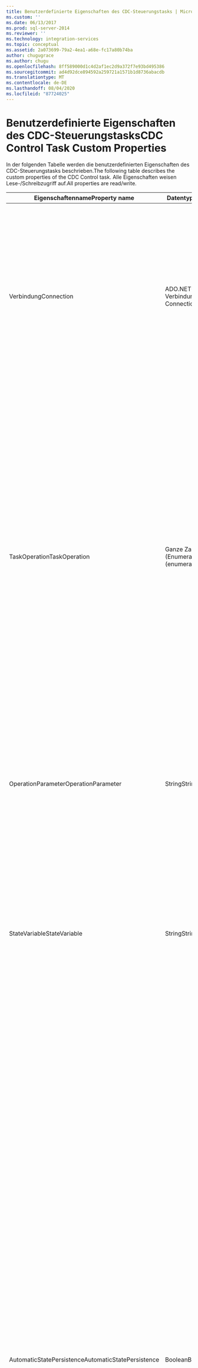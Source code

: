 ```yaml
---
title: Benutzerdefinierte Eigenschaften des CDC-Steuerungstasks | Microsoft-Dokumentation
ms.custom: ''
ms.date: 06/13/2017
ms.prod: sql-server-2014
ms.reviewer: ''
ms.technology: integration-services
ms.topic: conceptual
ms.assetid: 2a073699-79a2-4ea1-a68e-fc17a80b74ba
author: chugugrace
ms.author: chugu
ms.openlocfilehash: 8ff589000d1c4d2af1ec2d9a372f7e93bd495386
ms.sourcegitcommit: ad4d92dce894592a259721a1571b1d8736abacdb
ms.translationtype: MT
ms.contentlocale: de-DE
ms.lasthandoff: 08/04/2020
ms.locfileid: "87724025"
---
```

# <a name="cdc-control-task-custom-properties"></a><span data-ttu-id="0b9a2-102">Benutzerdefinierte Eigenschaften des CDC-Steuerungstasks</span><span class="sxs-lookup"><span data-stu-id="0b9a2-102">CDC Control Task Custom Properties</span></span>
  <span data-ttu-id="0b9a2-103">In der folgenden Tabelle werden die benutzerdefinierten Eigenschaften des CDC-Steuerungstasks beschrieben.</span><span class="sxs-lookup"><span data-stu-id="0b9a2-103">The following table describes the custom properties of the CDC Control task.</span></span> <span data-ttu-id="0b9a2-104">Alle Eigenschaften weisen Lese-/Schreibzugriff auf.</span><span class="sxs-lookup"><span data-stu-id="0b9a2-104">All properties are read/write.</span></span>  
  
|<span data-ttu-id="0b9a2-105">Eigenschaftenname</span><span class="sxs-lookup"><span data-stu-id="0b9a2-105">Property name</span></span>|<span data-ttu-id="0b9a2-106">Datentyp</span><span class="sxs-lookup"><span data-stu-id="0b9a2-106">Data Type</span></span>|<span data-ttu-id="0b9a2-107">BESCHREIBUNG</span><span class="sxs-lookup"><span data-stu-id="0b9a2-107">Description</span></span>|  
|-------------------|---------------|-----------------|  
|<span data-ttu-id="0b9a2-108">Verbindung</span><span class="sxs-lookup"><span data-stu-id="0b9a2-108">Connection</span></span>|<span data-ttu-id="0b9a2-109">ADO.NET-Verbindung</span><span class="sxs-lookup"><span data-stu-id="0b9a2-109">ADO.NET Connection</span></span>|<span data-ttu-id="0b9a2-110">Eine ADO.NET-Verbindung zur [!INCLUDE[ssCurrent](../../includes/sscurrent-md.md)] -CDC-Datenbank für Zugriff auf die Änderungstabellen und den CDC-Status, falls diese Daten in derselben Datenbank gespeichert werden.</span><span class="sxs-lookup"><span data-stu-id="0b9a2-110">An ADO.NET connection to the [!INCLUDE[ssCurrent](../../includes/sscurrent-md.md)] CDC database for access to the change tables and to the CDC State if stored in the same database.</span></span><br /><br /> <span data-ttu-id="0b9a2-111">Die Verbindung muss zu einer [!INCLUDE[ssNoVersion](../../includes/ssnoversion-md.md)] -Datenbank hergestellt werden, die für CDC aktiviert ist und in der sich die ausgewählte Änderungstabelle befindet.</span><span class="sxs-lookup"><span data-stu-id="0b9a2-111">The connection must be to a [!INCLUDE[ssNoVersion](../../includes/ssnoversion-md.md)] database that is enabled for CDC and where the selected change table is located.</span></span>|  
|<span data-ttu-id="0b9a2-112">TaskOperation</span><span class="sxs-lookup"><span data-stu-id="0b9a2-112">TaskOperation</span></span>|<span data-ttu-id="0b9a2-113">Ganze Zahl (Enumeration)</span><span class="sxs-lookup"><span data-stu-id="0b9a2-113">Integer (enumeration)</span></span>|<span data-ttu-id="0b9a2-114">Der ausgewählte Vorgang für den CDC-Steuerungstask.</span><span class="sxs-lookup"><span data-stu-id="0b9a2-114">The selected operation for the CDC control task.</span></span> <span data-ttu-id="0b9a2-115">Die möglichen Werte sind **Mark Initial Load Start**, **Mark Initial Load End**, **Mark CDC Start**, **Get Processing Range**, **Mark Processed Range**und **Reset CDC State**.</span><span class="sxs-lookup"><span data-stu-id="0b9a2-115">The possible values are **Mark Initial Load Start**, **Mark Initial Load End**, **Mark CDC Start**, **Get Processing Range**, **Mark Processed Range**, and **Reset CDC State**.</span></span><br /><br /> <span data-ttu-id="0b9a2-116">Wenn Sie beim Arbeiten mit **CDC (also nicht mit Oracle) die Option**MarkCdcStart **,** MarkInitialLoadStart **oder** MarkInitialLoadEnd [!INCLUDE[ssNoVersion](../../includes/ssnoversion-md.md)] auswählen, muss im Verbindungs-Manager ein Benutzer mit der Berechtigung  **db_owner** oder **sysadmin**angegeben werden.</span><span class="sxs-lookup"><span data-stu-id="0b9a2-116">If you select **MarkCdcStart**, **MarkInitialLoadStart**, or **MarkInitialLoadEnd** when working on [!INCLUDE[ssNoVersion](../../includes/ssnoversion-md.md)] CDC (that is, not Oracle) the user specified in the connection manager must be either  **db_owner** or **sysadmin**.</span></span><br /><br /> <span data-ttu-id="0b9a2-117">Weitere Informationen zu diesen Vorgängen finden Sie unter [CDC Control Task Editor](../cdc-control-task-editor.md) und [CDC Control Task](cdc-control-task.md).</span><span class="sxs-lookup"><span data-stu-id="0b9a2-117">For more information about these operations, see [CDC Control Task Editor](../cdc-control-task-editor.md) and [CDC Control Task](cdc-control-task.md).</span></span>|  
|<span data-ttu-id="0b9a2-118">OperationParameter</span><span class="sxs-lookup"><span data-stu-id="0b9a2-118">OperationParameter</span></span>|<span data-ttu-id="0b9a2-119">String</span><span class="sxs-lookup"><span data-stu-id="0b9a2-119">String</span></span>|<span data-ttu-id="0b9a2-120">Wird momentan mit dem **MarkCdcStart** -Vorgang verwendet.</span><span class="sxs-lookup"><span data-stu-id="0b9a2-120">Currently used with the **MarkCdcStart** operation.</span></span> <span data-ttu-id="0b9a2-121">Dieser Parameter ermöglicht eine zusätzliche Eingabe, die für den jeweiligen Vorgang erforderlich ist.</span><span class="sxs-lookup"><span data-stu-id="0b9a2-121">This parameter allows additional input required for the specific operation.</span></span> <span data-ttu-id="0b9a2-122">Beispiel: Für den **MarkCdcStart** -Vorgang erforderliche LSN-Nummer</span><span class="sxs-lookup"><span data-stu-id="0b9a2-122">For example, the LSN number required for the **MarkCdcStart** operation</span></span>|  
|<span data-ttu-id="0b9a2-123">StateVariable</span><span class="sxs-lookup"><span data-stu-id="0b9a2-123">StateVariable</span></span>|<span data-ttu-id="0b9a2-124">String</span><span class="sxs-lookup"><span data-stu-id="0b9a2-124">String</span></span>|<span data-ttu-id="0b9a2-125">Eine SSIS-Paketvariable, die den CDC-Status des aktuellen CDC-Kontexts speichert.</span><span class="sxs-lookup"><span data-stu-id="0b9a2-125">An SSIS package variable that stores the CDC state of the current CDC context.</span></span> <span data-ttu-id="0b9a2-126">Der CDC-Steuerungstask liest und schreibt den Status in die **StateVariable** und führt das Laden oder das Speichern in einem persistenten Speicher nur durch, wenn **AutomaticStatePersistence** ausgewählt wird.</span><span class="sxs-lookup"><span data-stu-id="0b9a2-126">The CDC Control task reads and writes the state to the **StateVariable** and does not load it or store it to a persistent storage unless **AutomaticStatePersistence** is selected.</span></span> <span data-ttu-id="0b9a2-127">Weitere Informationen finden Sie unter [Definieren einer Statusvariablen](../data-flow/define-a-state-variable.md).</span><span class="sxs-lookup"><span data-stu-id="0b9a2-127">See [Define a State Variable](../data-flow/define-a-state-variable.md).</span></span>|  
|<span data-ttu-id="0b9a2-128">AutomaticStatePersistence</span><span class="sxs-lookup"><span data-stu-id="0b9a2-128">AutomaticStatePersistence</span></span>|<span data-ttu-id="0b9a2-129">Boolean</span><span class="sxs-lookup"><span data-stu-id="0b9a2-129">Boolean</span></span>|<span data-ttu-id="0b9a2-130">Der CDC-Steuerungstask liest den CDC-Status aus der CDC-Statuspaketvariablen.</span><span class="sxs-lookup"><span data-stu-id="0b9a2-130">The CDC Control task reads the CDC State from the CDC State package variable.</span></span> <span data-ttu-id="0b9a2-131">Nach einem Vorgang aktualisiert der CDC-Steuerungstask den Wert der CDC-Statuspaketvariablen.</span><span class="sxs-lookup"><span data-stu-id="0b9a2-131">Following an operation, the CDC Control task updates the value of the CDC State package variable.</span></span> <span data-ttu-id="0b9a2-132">Die **AutomaticStatePersistence** -Eigenschaft teilt dem CDC-Steuerungstask mit, wer zwischen den Ausführungen des SSIS-Pakets für das Beibehalten des CDC-Statuswerts zuständig ist.</span><span class="sxs-lookup"><span data-stu-id="0b9a2-132">The **AutomaticStatePersistence** property tells the CDC Control task who is responsible for persisting the CDC State value between runs of the SSIS package.</span></span><br /><br /> <span data-ttu-id="0b9a2-133">Wenn diese Eigenschaft den Wert **true**hat, lädt der CDC-Steuerungstask den Wert der CDC-Statusvariablen automatisch aus einer Statustabelle.</span><span class="sxs-lookup"><span data-stu-id="0b9a2-133">When this property is **true**, the CDC Control task automatically loads the value of the CDC State variable from a state table.</span></span> <span data-ttu-id="0b9a2-134">Wenn der CDC-Steuerungstask den Wert der CDC-Statusvariablen aktualisiert, wird auch der dazugehörige Wert von **table.stores**mit dem gleichen Status aktualisiert, der Status in einer speziellen Tabelle gespeichert und die Statusvariable aktualisiert.</span><span class="sxs-lookup"><span data-stu-id="0b9a2-134">When the CDC Control task updates the value of the CDC State variable it also updates its value in the same state **table.stores**, the state in a special table and updates the State Variable.</span></span> <span data-ttu-id="0b9a2-135">Der Entwickler kann steuern, welche [!INCLUDE[ssNoVersion](../../includes/ssnoversion-md.md)] -Datenbank diese Statustabelle und ihren Namen enthält.</span><span class="sxs-lookup"><span data-stu-id="0b9a2-135">The developer can control which [!INCLUDE[ssNoVersion](../../includes/ssnoversion-md.md)] database contains that state table and its name.</span></span> <span data-ttu-id="0b9a2-136">Die Struktur dieser Statustabelle wird vordefiniert.</span><span class="sxs-lookup"><span data-stu-id="0b9a2-136">The structure of this state table is predefined.</span></span><br /><br /> <span data-ttu-id="0b9a2-137">Wenn **false**gilt, führt der CDC-Steuerungstask das Beibehalten seines Werts nicht durch.</span><span class="sxs-lookup"><span data-stu-id="0b9a2-137">When **false**, the CDC Control task does not deal with persisting its value.</span></span> <span data-ttu-id="0b9a2-138">Wenn true gilt, speichert der CDC-Steuerungstask den Status in einer speziellen Tabelle und aktualisiert die StateVariable.</span><span class="sxs-lookup"><span data-stu-id="0b9a2-138">When true, the CDC Control task stores the state in a special table and updates the StateVariable.</span></span><br /><br /> <span data-ttu-id="0b9a2-139">Der Standardwert ist **true**und gibt an, dass die Statusbeibehaltung automatisch aktualisiert wird.</span><span class="sxs-lookup"><span data-stu-id="0b9a2-139">The default value is **true**, indicating that state persistence is updated automatically.</span></span>|  
|<span data-ttu-id="0b9a2-140">StateConnection</span><span class="sxs-lookup"><span data-stu-id="0b9a2-140">StateConnection</span></span>|<span data-ttu-id="0b9a2-141">ADO.NET-Verbindung</span><span class="sxs-lookup"><span data-stu-id="0b9a2-141">ADO.NET Connection</span></span>|<span data-ttu-id="0b9a2-142">Eine ADO.NET-Verbindung zur Datenbank, in der sich bei Verwendung von **AutomaticStatePersistence**die Statustabelle befindet.</span><span class="sxs-lookup"><span data-stu-id="0b9a2-142">An ADO.NET connection to the database where the state table resides when using **AutomaticStatePersistence**.</span></span> <span data-ttu-id="0b9a2-143">Der Standardwert ist der gleiche Wert für **Verbindung**.</span><span class="sxs-lookup"><span data-stu-id="0b9a2-143">The default value is the same value for **Connection**.</span></span>|  
|<span data-ttu-id="0b9a2-144">StateName</span><span class="sxs-lookup"><span data-stu-id="0b9a2-144">StateName</span></span>|<span data-ttu-id="0b9a2-145">String</span><span class="sxs-lookup"><span data-stu-id="0b9a2-145">String</span></span>|<span data-ttu-id="0b9a2-146">Der dem persistenten Status zugeordnete Name.</span><span class="sxs-lookup"><span data-stu-id="0b9a2-146">The name associated with the persistent state.</span></span> <span data-ttu-id="0b9a2-147">In den Paketen für das vollständige Laden und den CDC-Paketen, die denselben CDC-Kontext verwenden, wird ein gemeinsamer CDC-Kontextname angegeben.</span><span class="sxs-lookup"><span data-stu-id="0b9a2-147">The full load and CDC packages that work with the same CDC context specify a common CDC context name.</span></span> <span data-ttu-id="0b9a2-148">Dieser Name wird zum Nachschlagen der Statuszeile in der Statustabelle verwendet.</span><span class="sxs-lookup"><span data-stu-id="0b9a2-148">This name is used for looking up the state row in the state table.</span></span><br /><br /> <span data-ttu-id="0b9a2-149">Diese Eigenschaft gilt nur, wenn **AutomaticStatePersistence** auf **true**festgelegt ist.</span><span class="sxs-lookup"><span data-stu-id="0b9a2-149">This property is applicable only when **AutomaticStatePersistence** is set to **true**.</span></span>|  
|<span data-ttu-id="0b9a2-150">StateTable</span><span class="sxs-lookup"><span data-stu-id="0b9a2-150">StateTable</span></span>|<span data-ttu-id="0b9a2-151">String</span><span class="sxs-lookup"><span data-stu-id="0b9a2-151">String</span></span>|<span data-ttu-id="0b9a2-152">Gibt den Namen der Tabelle an, in der der CDC-Kontextstatus gespeichert ist.</span><span class="sxs-lookup"><span data-stu-id="0b9a2-152">Specifies the name of the table where the CDC context state is stored.</span></span> <span data-ttu-id="0b9a2-153">Auf diese Tabelle muss der Zugriff mit der für diese Komponente konfigurierten Verbindung möglich sein.</span><span class="sxs-lookup"><span data-stu-id="0b9a2-153">This table must be accessible using the connection configured for this component.</span></span> <span data-ttu-id="0b9a2-154">Diese Tabelle muss varchar-Spalten mit den Namen **name** und **state**enthalten.</span><span class="sxs-lookup"><span data-stu-id="0b9a2-154">This table must include varchar columns called **name** and **state**.</span></span> <span data-ttu-id="0b9a2-155">(Die Spalte **state** muss mindestens 256 Zeichen aufweisen.)</span><span class="sxs-lookup"><span data-stu-id="0b9a2-155">(The **state** column must have at least 256 characters).</span></span><br /><br /> <span data-ttu-id="0b9a2-156">Diese Eigenschaft gilt nur, wenn **AutomaticStatePersistence** auf **true**festgelegt ist.</span><span class="sxs-lookup"><span data-stu-id="0b9a2-156">This property is applicable only when **AutomaticStatePersistence** is set to **true**.</span></span>|  
|<span data-ttu-id="0b9a2-157">CommandTimeout</span><span class="sxs-lookup"><span data-stu-id="0b9a2-157">CommandTimeout</span></span>|<span data-ttu-id="0b9a2-158">integer</span><span class="sxs-lookup"><span data-stu-id="0b9a2-158">integer</span></span>|<span data-ttu-id="0b9a2-159">Dieser Wert gibt beim Kommunizieren mit der [!INCLUDE[ssNoVersion](../../includes/ssnoversion-md.md)] -Datenbank das Timeout (in Sekunden) an.</span><span class="sxs-lookup"><span data-stu-id="0b9a2-159">This value indicates the timeout (in seconds) to use when communicating with the [!INCLUDE[ssNoVersion](../../includes/ssnoversion-md.md)] database.</span></span> <span data-ttu-id="0b9a2-160">Dieser Wert wird verwendet, wenn die Antwortzeit der Datenbank sehr langsam ist und der Standardwert (30 Sekunden) nicht ausreicht.</span><span class="sxs-lookup"><span data-stu-id="0b9a2-160">This value is used where the response time from the database is very slow and the default value (30 seconds) is not enough.</span></span>|  
  
## <a name="see-also"></a><span data-ttu-id="0b9a2-161">Weitere Informationen</span><span class="sxs-lookup"><span data-stu-id="0b9a2-161">See Also</span></span>  
 <span data-ttu-id="0b9a2-162">[CDC Control Task](cdc-control-task.md) </span><span class="sxs-lookup"><span data-stu-id="0b9a2-162">[CDC Control Task](cdc-control-task.md) </span></span>  
 [<span data-ttu-id="0b9a2-163">CDC Control Task Editor</span><span class="sxs-lookup"><span data-stu-id="0b9a2-163">CDC Control Task Editor</span></span>](../cdc-control-task-editor.md)  
  
  
